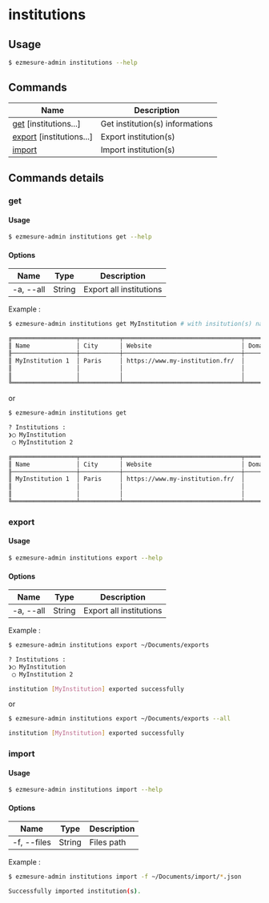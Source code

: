 # institutions

## Usage

```bash
$ ezmesure-admin institutions --help
```

## Commands

| Name | Description |
| --- | --- |
| [get](#get) [institutions...] | Get institution(s) informations |
| [export](#export) [institutions...] |Export institution(s) |
| [import](#import) | Import institution(s) |

## Commands details

### get

#### Usage

```bash
$ ezmesure-admin institutions get --help
```
#### Options
| Name | Type | Description |
| --- | --- | --- |
| -a, --all | String | Export all institutions |

Example :

```bash
$ ezmesure-admin institutions get MyInstitution # with insitution(s) name

╔══════════════════╤═══════════╤═════════════════════════════════╤═════════╤═══════════╤═══════════╤════════════════╤════════════════╤═════════════════════╗
║ Name             │ City      │ Website                         │ Domains │ Auto      │ Validate  │ Index prefix   │ Role           │ Contact             ║
╟──────────────────┼───────────┼─────────────────────────────────┼─────────┼───────────┼───────────┼────────────────┼────────────────┼─────────────────────╢
║ MyInstitution 1  │ Paris     │ https://www.my-institution.fr/  │         │ ezPAARSE  │ Validated │ my_institution │ my_institution │ Doc : DOC Contact   ║
║                  │           │                                 │         │ ezMESURE  │           │                │                │ Tech : TECH Contact ║
║                  │           │                                 │         │ Reporting │           │                │                │                     ║
╚══════════════════╧═══════════╧═════════════════════════════════╧═════════╧═══════════╧═══════════╧════════════════╧════════════════╧═════════════════════╝
```

or 

```bash
$ ezmesure-admin institutions get

? Institutions : 
❯◯ MyInstitution
 ◯ MyInstitution 2

╔══════════════════╤═══════════╤═════════════════════════════════╤═════════╤═══════════╤═══════════╤════════════════╤════════════════╤═════════════════════╗
║ Name             │ City      │ Website                         │ Domains │ Auto      │ Validate  │ Index prefix   │ Role           │ Contact             ║
╟──────────────────┼───────────┼─────────────────────────────────┼─────────┼───────────┼───────────┼────────────────┼────────────────┼─────────────────────╢
║ MyInstitution 1  │ Paris     │ https://www.my-institution.fr/  │         │ ezPAARSE  │ Validated │ my_institution │ my_institution │ Doc : DOC Contact   ║
║                  │           │                                 │         │ ezMESURE  │           │                │                │ Tech : TECH Contact ║
║                  │           │                                 │         │ Reporting │           │                │                │                     ║
╚══════════════════╧═══════════╧═════════════════════════════════╧═════════╧═══════════╧═══════════╧════════════════╧════════════════╧═════════════════════╝
```

### export

#### Usage

```bash
$ ezmesure-admin institutions export --help
```

#### Options
| Name | Type | Description |
| --- | --- | --- |
| -a, --all | String | Export all institutions |

Example :

```bash
$ ezmesure-admin institutions export ~/Documents/exports

? Institutions : 
❯◯ MyInstitution
 ◯ MyInstitution 2

institution [MyInstitution] exported successfully
```

or

```bash
$ ezmesure-admin institutions export ~/Documents/exports --all

institution [MyInstitution] exported successfully
```

### import

#### Usage

```bash
$ ezmesure-admin institutions import --help
```

#### Options
| Name | Type | Description |
| --- | --- | --- |
| -f, --files | String | Files path |

Example :

```bash
$ ezmesure-admin institutions import -f ~/Documents/import/*.json

Successfully imported institution(s).
